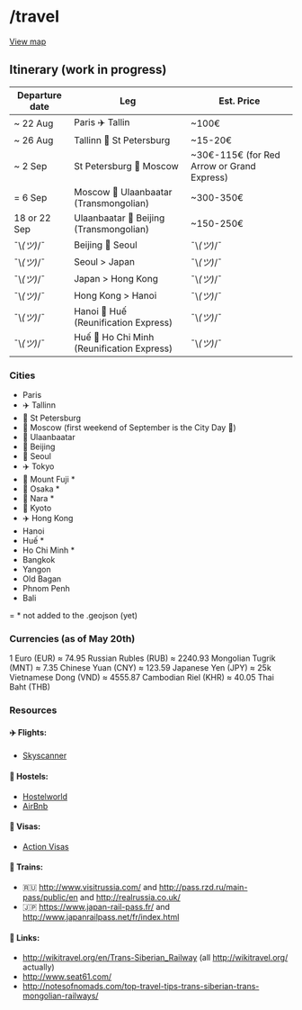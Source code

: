 # /travel

[View map](https://github.com/jeremybenaim/travel/blob/master/cities.geojson)

## Itinerary (work in progress)

Departure date  | Leg                                             | Est. Price
----------------|-------------------------------------------------|-------------
~ 22 Aug        | Paris :airplane: Tallin                         |  ~100€
~ 26 Aug        | Tallinn :train: St Petersburg                   |  ~15-20€
~ 2 Sep         | St Petersburg :train: Moscow                    |  ~30€-115€ (for Red Arrow or Grand Express)
= 6 Sep         | Moscow :train: Ulaanbaatar (Transmongolian)     |  ~300-350€
18 or 22 Sep    | Ulaanbaatar :train: Beijing (Transmongolian)    |  ~150-250€
 ¯\\_(ツ)_/¯    | Beijing :ship: Seoul                            | ¯\\_(ツ)_/¯
 ¯\\_(ツ)_/¯    | Seoul > Japan                                   | ¯\\_(ツ)_/¯
 ¯\\_(ツ)_/¯    | Japan > Hong Kong                               | ¯\\_(ツ)_/¯
 ¯\\_(ツ)_/¯    | Hong Kong > Hanoi                               | ¯\\_(ツ)_/¯
 ¯\\_(ツ)_/¯    | Hanoi :train: Huế (Reunification Express)       | ¯\\_(ツ)_/¯
 ¯\\_(ツ)_/¯    | Huế :train: Ho Chi Minh (Reunification Express) | ¯\\_(ツ)_/¯
 
### Cities

-  Paris
-  :airplane: Tallinn
-  :train: St Petersburg
-  :train: Moscow  (first weekend of September is the City Day :tada:)
-  :mountain_railway: Ulaanbaatar
-  :mountain_railway: Beijing
-  :ship: Seoul
-  :airplane: Tokyo
-  :bullettrain_side: Mount Fuji *
-  :bullettrain_side: Osaka *
-  :bullettrain_side: Nara *
-  :bullettrain_side: Kyoto
-  :airplane: Hong Kong
-  Hanoi
-  Huế *
-  Ho Chi Minh *
-  Bangkok
-  Yangon
-  Old Bagan
-  Phnom Penh
-  Bali

= * not added to the .geojson (yet)

### Currencies (as of May 20th)
1 Euro (EUR) ≈ 74.95 Russian Rubles (RUB) ≈ 2240.93 Mongolian Tugrik (MNT) ≈ 7.35 Chinese Yuan (CNY) ≈ 123.59 Japanese Yen (JPY) ≈ 25k Vietnamese Dong (VND) ≈ 4555.87 Cambodian Riel (KHR) ≈ 40.05 Thai Baht (THB)

### Resources

#### :airplane: Flights:
- [Skyscanner](http://skyscanner.com)

#### :hotel: Hostels:
- [Hostelworld](http://www.hostelworld.com)
- [AirBnb](https://www.airbnb.com/)

#### :page_facing_up: Visas:
- [Action Visas](http://action-visas.com)

#### :train: Trains:
- :ru: http://www.visitrussia.com/ and http://pass.rzd.ru/main-pass/public/en and http://realrussia.co.uk/
- :jp: https://www.japan-rail-pass.fr/ and http://www.japanrailpass.net/fr/index.html

#### :paperclip: Links:
- http://wikitravel.org/en/Trans-Siberian_Railway (all http://wikitravel.org/ actually)
- http://www.seat61.com/
- http://notesofnomads.com/top-travel-tips-trans-siberian-trans-mongolian-railways/
